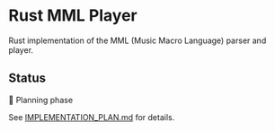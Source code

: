 # Rust MML Player

Rust implementation of the MML (Music Macro Language) parser and player.

## Status

📝 Planning phase

See [IMPLEMENTATION_PLAN.md](IMPLEMENTATION_PLAN.md) for details.
